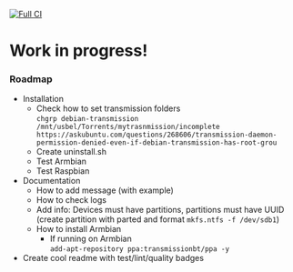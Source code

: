 [![Full CI](https://github.com/h4570/armnas/actions/workflows/ci.yml/badge.svg)](https://github.com/h4570/armnas/actions/workflows/ci.yml)

# Work in progress!

### Roadmap
- Installation
  - Check how to set transmission folders  
`
chgrp debian-transmission /mnt/usbel/Torrents/mytrasnmission/incomplete
https://askubuntu.com/questions/268606/transmission-daemon-permission-denied-even-if-debian-transmission-has-root-grou
`
  - Create uninstall.sh
  - Test Armbian
  - Test Raspbian
- Documentation
  - How to add message (with example)
  - How to check logs
  - Add info: Devices must have partitions, partitions must have UUID (create partition with parted and format `mkfs.ntfs -f /dev/sdb1`)
  - How to install Armbian
    - If running on Armbian  
`add-apt-repository ppa:transmissionbt/ppa -y`
- Create cool readme with test/lint/quality badges
